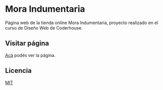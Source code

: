 # Mora Indumentaria

Página web de la tienda online Mora Indumentaria, proyecto realizado en el curso de Diseño Web de Coderhouse.

## Visitar página

[Acá](https://hezecastro.github.io/mora-indumentaria/) podés ver la página.

## Licencia
[MIT](https://choosealicense.com/licenses/mit/)